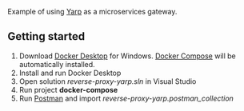 Example of using [Yarp](https://github.com/microsoft/reverse-proxy) as a microservices gateway.

## Getting started
1. Download [Docker Desktop](https://www.docker.com/products/docker-desktop/) for Windows. [Docker Compose](https://docs.docker.com/compose/) will be automatically installed.
2. Install and run Docker Desktop
3. Open solution *reverse-proxy-yarp.sln* in Visual Studio
4. Run project **docker-compose**
5. Run [Postman](https://www.postman.com/) and import *reverse-proxy-yarp.postman_collection*
